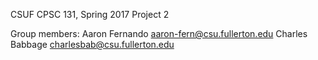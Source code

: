 CSUF CPSC 131, Spring 2017
Project 2

Group members:
Aaron Fernando aaron-fern@csu.fullerton.edu
Charles Babbage charlesbab@csu.fullerton.edu
